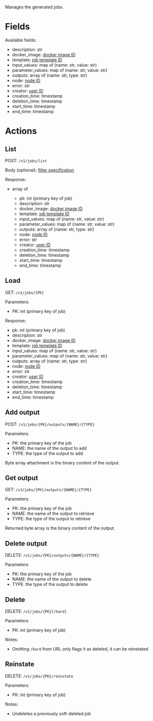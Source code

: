 Manages the generated jobs.

# Fields

Available fields:

  * description: str
  * docker_image: [docker image ID](docker_images.md)
  * template: [job template ID](job_templates.md)
  * input_values: map of (name: str, value: str)
  * parameter_values: map of (name: str, value: str)
  * outputs: array of (name: str, type: str)
  * node: [node ID](nodes.md)
  * error: str
  * creator: [user ID](users.md)
  * creation_time: timestamp
  * deletion_time: timestamp
  * start_time: timestamp
  * end_time: timestamp

# Actions

## List

POST: `/v1/jobs/list`

Body (optional): [filter specification](filtering.md)
  
Response:

  * array of

    * pk: int (primary key of job)
    * description: str
    * docker_image: [docker image ID](docker_images.md)
    * template: [job template ID](job_templates.md)
    * input_values: map of (name: str, value: str)
    * parameter_values: map of (name: str, value: str)
    * outputs: array of (name: str, type: str)
    * node: [node ID](nodes.md)
    * error: str
    * creator: [user ID](users.md)
    * creation_time: timestamp
    * deletion_time: timestamp
    * start_time: timestamp
    * end_time: timestamp


## Load

GET: `/v1/jobs/{PK}`

Parameters:

  * PK: int (primary key of job)
  
Response:

  * pk: int (primary key of job)
  * description: str
  * docker_image: [docker image ID](docker_images.md)
  * template: [job template ID](job_templates.md)
  * input_values: map of (name: str, value: str)
  * parameter_values: map of (name: str, value: str)
  * outputs: array of (name: str, type: str)
  * node: [node ID](nodes.md)
  * error: str
  * creator: [user ID](users.md)
  * creation_time: timestamp
  * deletion_time: timestamp
  * start_time: timestamp
  * end_time: timestamp

## Add output

POST: `/v1/jobs/{PK}/outputs/{NAME}/{TYPE}`

Parameters: 

  * PK: the primary key of the job
  * NAME: the name of the output to add
  * TYPE: the type of the output to add

Byte array attachment is the binary content of the output. 

## Get output

GET: `/v1/jobs/{PK}/outputs/{NAME}/{TYPE}`

Parameters: 

  * PK: the primary key of the job
  * NAME: the name of the output to retrieve
  * TYPE: the type of the output to retrieve

Returned byte array is the binary content of the output. 

## Delete output

DELETE: `/v1/jobs/{PK}/outputs/{NAME}/{TYPE}`

Parameters: 

  * PK: the primary key of the job
  * NAME: the name of the output to delete
  * TYPE: the type of the output to delete

## Delete

DELETE: `/v1/jobs/{PK}[/hard]`

Parameters:

  * PK: int (primary key of job)

Notes:

  * Omitting `/hard` from URL only flags it as deleted, it can be reinstated

## Reinstate

DELETE: `/v1/jobs/{PK}/reinstate`

Parameters:

  * PK: int (primary key of job)

Notes:

  * Undeletes a previously soft-deleted job
